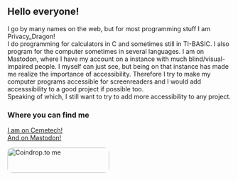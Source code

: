 ## Hello everyone!

I go by many names on the web, but for most programming stuff I am Privacy_Dragon! <br>
I do programming for calculators in C and sometimes still in TI-BASIC. I also program for the computer sometimes in several languages. I am on Mastodon, where I have my account on a instance with much blind/visual-impaired people. I myself can just see, but being on that instance has made me realize the importance of accessibility. Therefore I try to make my computer programs accessible for screenreaders and I would add accesssibility to a good project if possible too. <br>
Speaking of which, I still want to try to add more accessibility to any project.<br>

### Where you can find me
[I am on Cemetech!](https://ceme.tech/u32150) <br>
[And on Mastodon!](https://dragonscave.space/@StoryDragon) <br>

<a href="https://coindrop.to/privacydragon" target="_blank"><img src="https://coindrop.to/embed-button.png" style="border-radius: 10px; height: 57px !important;width: 229px !important;" alt="Coindrop.to me"></img></a>
